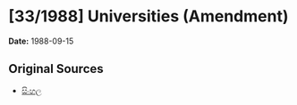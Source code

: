 # [33/1988] Universities (Amendment)

**Date:** 1988-09-15

## Original Sources

- [සිංහල](https://documents.gov.lk/view/acts/1988/9/33-1988_S.pdf)

